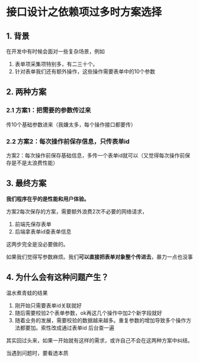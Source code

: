 # 接口设计之依赖项过多时方案选择

## 1. 背景

在开发中有时候会面对一些复杂场景，例如

1. 表单项采集项特别多，有二三十个。
2. 针对表单我们还有额外操作，这些操作需要表单中的10个参数

## 2. 两种方案

### 2.1 方案1：把需要的参数传过来

传10个基础参数进来（我嫌太多，每个操作接口都要传）

### 2.2 方案2：每次操作前保存信息，只传表单id

方案2：每次操作前保存基础信息，多传一个表单id就可以（又觉得每次操作前保存是不是太浪费性能）

## 3. 最终方案

**我们程序在乎的是性能和用户体验。**

方案2每次保存的方案，需要额外浪费2次不必要的网络请求，

1. 前端先保存表单
2. 后端拿表单id查表单信息

这两步完全是没必要做的。

如果我们觉得写参数麻烦。我们**可以直接把表单对象整个传进去**，暴力一点也没事

## 4. 为什么会有这种问题产生？

温水煮青蛙的结果

1. 刚开始只需要表单id关联就好
2. 随后需要校验2个表单参数，ok再这几个操作中加2个新字段就好
3. 随着业务的发展，需要校验的数据越来越多。重复参数的增加导致多个操作方法都要加。索性改成通过表单id 后台查一遍

其实回过头来，如果一开始就有这样的需求，或许自己不会在这两种方案中纠结。

当遇到问题时，要看透本质